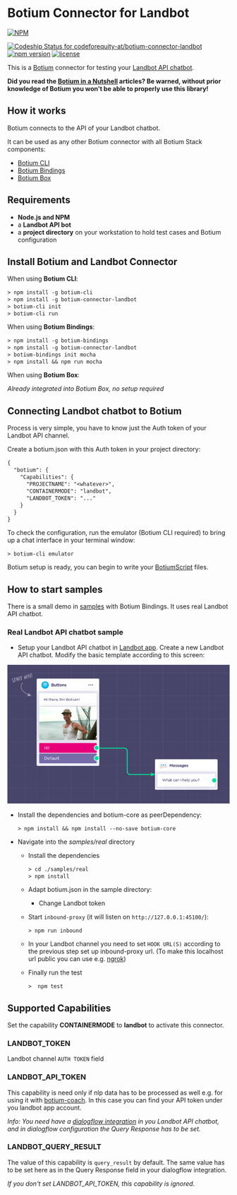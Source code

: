 # Botium Connector for Landbot

[![NPM](https://nodei.co/npm/botium-connector-landbot.png?downloads=true&downloadRank=true&stars=true)](https://nodei.co/npm/botium-connector-landbot/)

[![Codeship Status for codeforequity-at/botium-connector-landbot](https://app.codeship.com/projects/ac5ab3a0-d0f5-0138-cac3-16239a5027f5/status?branch=master)](https://app.codeship.com/projects/408148)
[![npm version](https://badge.fury.io/js/botium-connector-landbot.svg)](https://badge.fury.io/js/botium-connector-landbot)
[![license](https://img.shields.io/github/license/mashape/apistatus.svg)]()


This is a [Botium](https://github.com/codeforequity-at/botium-core) connector for testing your [Landbot API chatbot](https://app.landbot.io/).

__Did you read the [Botium in a Nutshell](https://medium.com/@floriantreml/botium-in-a-nutshell-part-1-overview-f8d0ceaf8fb4) articles? Be warned, without prior knowledge of Botium you won't be able to properly use this library!__

## How it works
Botium connects to the API of your Landbot chatbot.

It can be used as any other Botium connector with all Botium Stack components:
* [Botium CLI](https://github.com/codeforequity-at/botium-cli/)
* [Botium Bindings](https://github.com/codeforequity-at/botium-bindings/)
* [Botium Box](https://www.botium.at)

## Requirements
* **Node.js and NPM**
* a **Landbot API bot**
* a **project directory** on your workstation to hold test cases and Botium configuration

## Install Botium and Landbot Connector

When using __Botium CLI__:

```
> npm install -g botium-cli
> npm install -g botium-connector-landbot
> botium-cli init
> botium-cli run
```

When using __Botium Bindings__:

```
> npm install -g botium-bindings
> npm install -g botium-connector-landbot
> botium-bindings init mocha
> npm install && npm run mocha
```

When using __Botium Box__:

_Already integrated into Botium Box, no setup required_

## Connecting Landbot chatbot to Botium

Process is very simple, you have to know just the Auth token of your Landbot API channel.
  
Create a botium.json with this Auth token in your project directory: 

```
{
  "botium": {
    "Capabilities": {
      "PROJECTNAME": "<whatever>",
      "CONTAINERMODE": "landbot",
      "LANDBOT_TOKEN": "..."
    }
  }
}
```

To check the configuration, run the emulator (Botium CLI required) to bring up a chat interface in your terminal window:

```
> botium-cli emulator
```

Botium setup is ready, you can begin to write your [BotiumScript](https://botium.atlassian.net/wiki/spaces/BOTIUM/pages/491664/Botium+Scripting+-+BotiumScript) files.

## How to start samples

There is a small demo in [samples](./samples) with Botium Bindings. It uses real Landbot API chatbot.

### Real Landbot API chatbot sample

* Setup your Landbot API chatbot in [Landbot app](https://app.landbot.io/). Create a new Landbot API chatbot.
Modify the basic template according to this screen:

![Real example](https://github.com/codeforequity-at/botium-connector-landbot/blob/master/samples/real/real-example.png?raw=true)
  
* Install the dependencies and botium-core as peerDependency:
    ```
    > npm install && npm install --no-save botium-core
    ```
* Navigate into the _samples/real_ directory
    * Install the dependencies
        ```
        > cd ./samples/real
        > npm install
        ```
    * Adapt botium.json in the sample directory: 
        * Change Landbot token
        
    * Start `inbound-proxy` (it will listen on `http://127.0.0.1:45100/`):
         ```
         > npm run inbound
         ```
    * In your Landbot channel you need to set `HOOK URL(S)` according to the previous step set up inbound-proxy url. 
    (To make this localhost url public you can use e.g. [ngrok](https://ngrok.com/))
    * Finally run the test
        ```
        >  npm test
        ```

## Supported Capabilities

Set the capability __CONTAINERMODE__ to __landbot__ to activate this connector.

### LANDBOT_TOKEN
Landbot channel `AUTH TOKEN` field

### LANDBOT_API_TOKEN
This capability is need only if nlp data has to be processed as well e.g. for using it with [botium-coach](https://www.botium.ai/coach/). 
In this case you can find your API token under you landbot app account.

_Info: You need have a [dialogflow integration](https://help.landbot.io/article/j6n7arejz4-integrations-dialogflow-block) in you Landbot API chatbot,
and in dialogflow configuration the Query Response has to be set._

### LANDBOT_QUERY_RESULT
The value of this capability is `query_result` by default. 
The same value has to be set here as in the Query Response field in your dialogflow integration.

_If you don't set LANDBOT_API_TOKEN, this capability is ignored._ 
